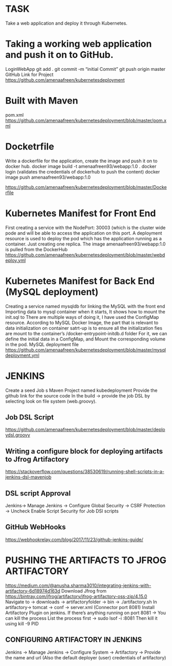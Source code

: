 # TASK
Take a web application and deploy it through Kubernetes. 
# Taking a working web application and push it on to GitHub.
LoginWebApp
git add .
git commit -m “initial Commit”
git push origin master
GitHub Link for Project
https://github.com/amenaafreen/kubernetesdeployment

# Built with Maven
pom.xml
https://github.com/amenaafreen/kubernetesdeployment/blob/master/pom.xml

# Docketrfile
Write a dockerfile for the application, create the image and push it on to docker hub.
docker image build -t amenaafreen93/webapp:1.0 .
docker login (validates the credentials of dockerhub to push the content)
docker image push amenaafreen93/webapp:1.0

https://github.com/amenaafreen/kubernetesdeployment/blob/master/Dockerfile

# Kubernetes Manifest for Front End
First creating a service with the NodePort: 30003 (which is the cluster wide pode and will be able to access the application on this port.
A deployment resource is used to deploy the pod which has the application running as a container. Just creating one replica.
The image amenaafreen93/webapp:1.0 is pulled from the DockerHub
https://github.com/amenaafreen/kubernetesdeployment/blob/master/webdeploy.yml

# Kubernetes Manifest for Back End (MySQL deployment)
Creating a service named mysqldb for linking the MySQL with the front end
Importing data to mysql container when it starts, It shows how to mount the init.sql to 
There are multiple ways of doing it, I have used the ConfigMap resource.
According to MySQL Docker Image, the part that is relevant to data initialization on container satrt-up is to ensure all the initialization fies are mount to the container’s /docker-entrypoint-initdb.d folder
For it, we can define the initial data in a ConfigMap, and Mount the corresponding volume in the pod.
MySQL deployment file
https://github.com/amenaafreen/kubernetesdeployment/blob/master/mysqldeployment.yml


 
# JENKINS
Create a seed Job s Maven Project named kubedeployment
Provide the github link for the source code
In the build → provide the job DSL by selecting look on file system (web.groovy).
## Job DSL Script
https://github.com/amenaafreen/kubernetesdeployment/blob/master/deploydsl.groovy

## Writing a configure block for deploying artifacts to Jfrog Artifactory

https://stackoverflow.com/questions/38530619/running-shell-scripts-in-a-jenkins-dsl-mavenjob

## DSL script Approval
Jenkins→ Manage Jenkins → Configure Global Security → CSRF Protection → Uncheck Enable Script Security for Job DSl scripts

## GitHub WebHooks
https://webhookrelay.com/blog/2017/11/23/github-jenkins-guide/

# PUSHING THE ARTIFACTS TO JFROG ARTIFACTORY
https://medium.com/@anusha.sharma3010/integrating-jenkins-with-artifactory-6d18974d163d
Download Jfrog from https://bintray.com/jfrog/artifactory/jfrog-artifactory-oss-zip/4.15.0
Navigate to → downloads → artifactoryfolder → bin → ./artifactory.sh
In artifactory→ tomcat → conf → server.xml (Connector port 8081) 
Install Artifactory Plugin on jenkins.
If there’s anything running on port 8081 → You can kill the process
List the process first → sudo lsof -i :8081
Then kill it using kill -9 PID

## CONFIGURING ARTIFACTORY IN JENKINS

Jenkins → Manage Jenkins → Configure System → Artifactory → Provide the name and url (Also the default deployer (user) credentials of artifactory)

